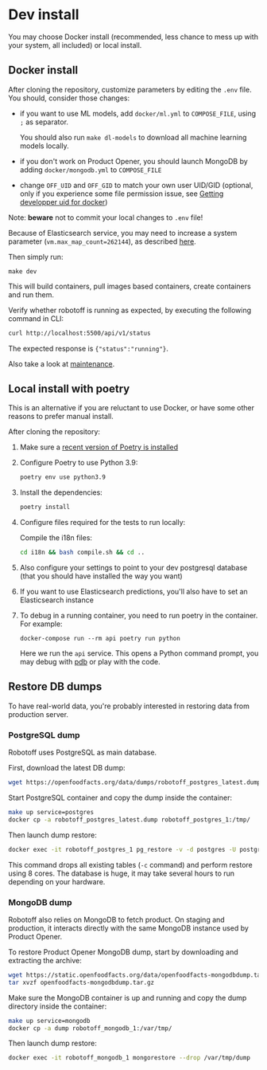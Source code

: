 # Dev install

You may choose Docker install (recommended, less chance to mess up with your system, all included) or local install.

## Docker install

After cloning the repository, customize parameters by editing the `.env` file.
You should, consider those changes:

- if you want to use ML models, add `docker/ml.yml` to `COMPOSE_FILE`, using `;` as separator.

  You should also run `make dl-models` to download all machine learning models locally.

- if you don't work on Product Opener, you should launch MongoDB by adding `docker/mongodb.yml` to `COMPOSE_FILE`

- change `OFF_UID` and `OFF_GID` to match your own user UID/GID (optional, only if you experience some file permission issue, see [Getting developper uid for docker](https://gist.github.com/alexgarel/6e6158ee869d6db2192e0441fd58576e))

Note: **beware** not to commit your local changes to `.env` file!

Because of Elasticsearch service, you may need to increase a system parameter (`vm.max_map_count=262144`), as described [here](https://www.elastic.co/guide/en/elasticsearch/reference/current/vm-max-map-count.html).


Then simply run:

```
make dev
```

This will build containers, pull images based containers, create containers and run them.

Verify whether robotoff is running as expected, by executing the following command in CLI:
```bash
curl http://localhost:5500/api/v1/status
```
The expected response is `{"status":"running"}`.

Also take a look at [maintenance](./maintenance.md).

## Local install with poetry

This is an alternative if you are reluctant to use Docker, or have some other reasons to prefer manual install.

After cloning the repository:
1. Make sure a [recent version of Poetry is installed](https://python-poetry.org/docs/#installation)

2. Configure Poetry to use Python 3.9:
   ```bash
   poetry env use python3.9
   ```

3.  Install the dependencies:

    ```bash
    poetry install
    ```

4.  Configure files required for the tests to run locally:

    Compile the i18n files:
    ```bash
    cd i18n && bash compile.sh && cd ..
    ```

3. Also configure your settings to point to your dev postgresql database (that you should have installed the way you want)

4. If you want to use Elasticsearch predictions, you'll also have to set an Elasticsearch instance

5. To debug in a running container, you need to run poetry in the container. For example:

    ```
    docker-compose run --rm api poetry run python
    ```
    Here we run the `api` service. This opens a Python command prompt, you may debug with [pdb](https://docs.python.org/3/library/pdb.html) or play with the code. 


## Restore DB dumps

To have real-world data, you're probably interested in restoring data from production server.

### PostgreSQL dump

Robotoff uses PostgreSQL as main database.

First, download the latest DB dump:

```bash
wget https://openfoodfacts.org/data/dumps/robotoff_postgres_latest.dump
```

Start PostgreSQL container and copy the dump inside the container:

```bash
make up service=postgres
docker cp -a robotoff_postgres_latest.dump robotoff_postgres_1:/tmp/
```

Then launch dump restore:


```bash
docker exec -it robotoff_postgres_1 pg_restore -v -d postgres -U postgres -c -j 8 --if-exists /tmp/robotoff_postgres_latest.dump
```

This command drops all existing tables (`-c` command) and perform restore using 8 cores. The database is huge, it may take several hours to run depending on your hardware.

### MongoDB dump

Robotoff also relies on MongoDB to fetch product. On staging and production, it interacts directly with the same MongoDB instance used by Product Opener.

To restore Product Opener MongoDB dump, start by downloading and extracting the archive:

```bash
wget https://static.openfoodfacts.org/data/openfoodfacts-mongodbdump.tar.gz
tar xvzf openfoodfacts-mongodbdump.tar.gz
```

Make sure the MongoDB container is up and running and copy the dump directory inside the container:

```bash
make up service=mongodb
docker cp -a dump robotoff_mongodb_1:/var/tmp/
```

Then launch dump restore:

```bash
docker exec -it robotoff_mongodb_1 mongorestore --drop /var/tmp/dump
```
